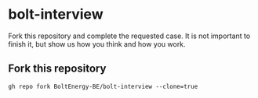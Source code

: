 # bolt-interview
Fork this repository and complete the requested case. It is not important to finish it, but show us how you think and how you work.

## Fork this repository
```
gh repo fork BoltEnergy-BE/bolt-interview --clone=true
```
